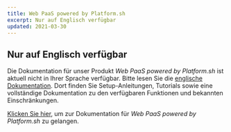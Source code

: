 ```yaml
---
title: Web PaaS powered by Platform.sh
excerpt: Nur auf Englisch verfügbar
updated: 2021-03-30
---
```



## Nur auf Englisch verfügbar

Die Dokumentation für unser Produkt *Web PaaS powered by Platform.sh* ist aktuell nicht in Ihrer Sprache verfügbar. Bitte lesen Sie die [englische Dokumentation](https://help.ovhcloud.com/csm/en-gb-documentation-web-cloud-web-paas-powered-by-platformsh?id=kb_browse_cat&kb_id=e17b4f25551974502d4c6e78b7421955&kb_category=dc441955f49801102d4ca4d466a7fdb2).
Dort finden Sie Setup-Anleitungen, Tutorials sowie eine vollständige Dokumentation zu den verfügbaren Funktionen und bekannten Einschränkungen. 

[Klicken Sie hier](https://help.ovhcloud.com/csm/en-gb-documentation-web-cloud-web-paas-powered-by-platformsh?id=kb_browse_cat&kb_id=e17b4f25551974502d4c6e78b7421955&kb_category=dc441955f49801102d4ca4d466a7fdb2), um zur Dokumentation für *Web PaaS powered by Platform.sh* zu gelangen.